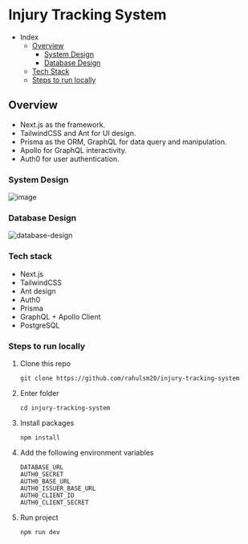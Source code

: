 # Injury Tracking System

- Index 
  - [Overview](#overview)
    - [System Design](#system-design)
    - [Database Design](#database-design)
  - [Tech Stack](#tech-stack)
  - [Steps to run locally](#steps-to-run-locally)

## Overview
- Next.js as the framework.
- TailwindCSS and Ant for UI design.
- Prisma as the ORM, GraphQL for data query and manipulation.
- Apollo for GraphQL interactivity.
- Auth0 for user authentication.

### System Design
![image](https://github.com/rahulsm20/injury-tracking-system/assets/77540672/aaa7af2a-043d-4fee-8662-f1b917c3b7b5)

### Database Design 
![database-design](https://github.com/rahulsm20/injury-tracking-system/assets/77540672/b48eb8f8-bc9e-43ba-b258-5aab966a15fc)

### Tech stack 
- Next.js
- TailwindCSS
- Ant design
- Auth0
- Prisma
- GraphQL + Apollo Client
- PostgreSQL

### Steps to run locally 
1. Clone this repo 
    ```
    git clone https://github.com/rahulsm20/injury-tracking-system
    ```
2. Enter folder
    ```
    cd injury-tracking-system
    ```
3. Install packages
    ```
    npm install 
    ```
4. Add the following environment variables
    ```
    DATABASE_URL 
    AUTH0_SECRET 
    AUTH0_BASE_URL
    AUTH0_ISSUER_BASE_URL
    AUTH0_CLIENT_ID
    AUTH0_CLIENT_SECRET
    ```
5. Run project
   ```
   npm run dev
   ```



